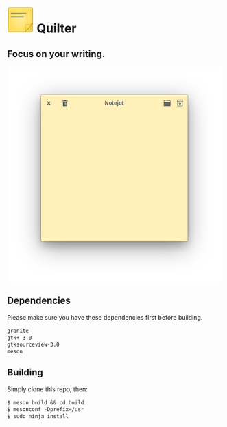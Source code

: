 # ![icon](data/icon.png) Quilter
## Focus on your writing.

![Screenshot](data/shot.png)

## Dependencies

Please make sure you have these dependencies first before building.

```
granite
gtk+-3.0
gtksourceview-3.0
meson
```

## Building

Simply clone this repo, then:

```
$ meson build && cd build
$ mesonconf -Dprefix=/usr
$ sudo ninja install
```
